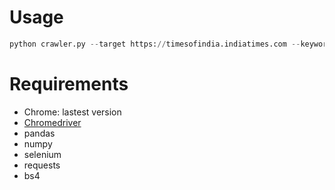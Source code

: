 # Usage
```python
python crawler.py --target https://timesofindia.indiatimes.com --keywords "mental health",suicide --count 10
```

# Requirements
* Chrome: lastest version
* [Chromedriver](https://chromedriver.chromium.org/downloads)
* pandas
* numpy
* selenium
* requests
* bs4
